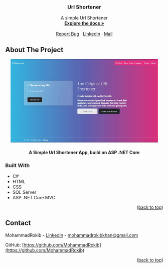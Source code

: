 <a name="readme-top"></a>

<div align="center">

<h3 align="center">Url Shortener</h3>

<p align="center">
    A simple Url Shortener
    <br />
    <a href="https://github.com/MohammadRokib/Url-Shortener"><strong>Explore the docs »</strong></a>
    <br />
    <br />
    <a href="https://github.com/MohammadRokib/Url-Shortener/issues/">Report Bug</a>
    ·
    <a href="https://www.linkedin.com/in/m0hammadrokib/">Linkedin</a>
    ·
    <a href="mohammadrokibkhan@gmail.com">Mail</a>
  </p>
</div>

<!-- ABOUT THE PROJECT -->

## About The Project

<div align="center">
  <img src="UrlShortener/Demo/demo.gif">
  <h4>A Simple Url Shortener App, build on ASP .NET Core</h4>
</div>


### Built With

* C#
* HTML
* CSS
* SQL Server
* ASP .NET Core MVC

<p align="right">(<a href="#readme-top">back to top</a>)</p>

<!-- CONTACT -->

## Contact

MohammadRokib - [Linkedin](https://www.linkedin.com/in/m0hammadrokib/) - mohammadrokibkhan@gmail.com

GitHub: [https://github.com/MohammadRokib](https://github.com/MohammadRokib)

<p align="right">(<a href="#readme-top">back to top</a>)</p>